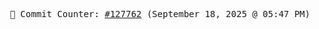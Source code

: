 <p align="center">
    <samp>
        📮 Commit Counter: <a href="https://github.com/Javascript-void0/Javascript-void0/commits/main">#127762</a> (September 18, 2025 @ 05:47 PM)
    </samp>
</p>